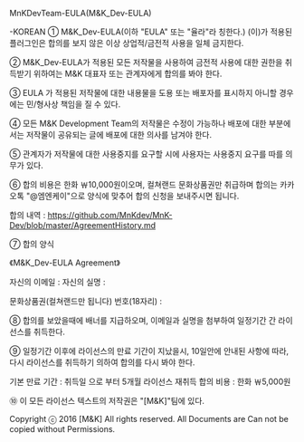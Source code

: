 MnKDevTeam-EULA(M&K_Dev-EULA)

-KOREAN
① M&K_Dev-EULA(이하 "EULA" 또는 "율라"라 칭한다.)
(이)가 적용된 플러그인은 합의를 보지 않은 이상 상업적/금전적 사용을 일체 금지한다.

② M&K_Dev-EULA가 적용된 모든 저작물을
사용하여 금전적 사용에 대한 권한을 취득받기 위하여는
M&K 대표자 또는 관계자에게 합의를 봐야 한다.

③ EULA 가 적용된 저작물에 대한 내용물을
도용 또는 배포자를 표시하지 아니할 경우에는
민/형사상 책임을 질 수 있다.

④ 모든 M&K Development Team의 저작물은
수정이 가능하나 배포에 대한 부분에서는 저작물이
공유되는 글에 배포에 대한 의사를 남겨야 한다.

⑤ 관계자가 저작물에 대한 사용중지를 요구할 시에
사용자는 사용중지 요구를 따를 의무가 있다.

⑥
합의 비용은 한화 ￦10,000원이오며,
컬쳐랜드 문화상품권만 취급하며
합의는 카카오톡 "@엠엔케이"으로
양식에 맞추어 합의 신청을 보내주시면 됩니다.

합의 내역 : https://github.com/MnKdev/MnK-Dev/blob/master/AgreementHistory.md

⑦
합의 양식

《M&K_Dev-EULA Agreement》

자신의 이메일 :
자신의 실명 :

문화상품권(컬쳐랜드만 됩니다)
번호(18자리) :


⑧
합의를 보았을때에 배너를 지급하오며,
이메일과 실명을 첨부하여 일정기간 간 라이선스를 취득한다.

⑨
일정기간 이후에 라이선스의 만료 기간이 지났을시,
10일안에 안내된 사항에 따라, 다시 라이선스를 취득하기
의하여 합의를 다시 봐야 한다.

기본 만료 기간 : 취득일 으로 부터 5개월
라이선스 재취득 합의 비용 : 한화 ￦5,000원

⑩ 이 모든 라이선스 텍스트의 저작권은 "[M&K]"팀에 있다.

Copyright  ⓒ 2016 [M&K] All rights reserved.
All Documents are Can not be copied without Permissions.
